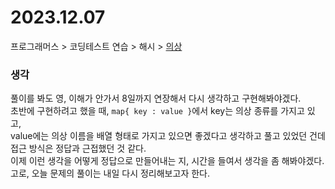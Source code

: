 # 2023.12.07
프로그래머스 > 코딩테스트 연습 > 해시 > [의상](https://school.programmers.co.kr/learn/courses/30/lessons/42578)

### 생각
풀이를 봐도 영, 이해가 안가서 8일까지 연장해서 다시 생각하고 구현해봐야겠다.<br>
초반에 구현하려고 했을 때, `map{ key : value }`에서 key는 의상 종류를 가지고 있고,<br>
value에는 의상 이름을 배열 형태로 가지고 있으면 좋겠다고 생각하고 풀고 있었던 건데<br>
접근 방식은 정답과 근접했던 것 같다.<br>
이제 이런 생각을 어떻게 정답으로 만들어내는 지, 시간을 들여서 생각을 좀 해봐야겠다.<br>
고로, 오늘 문제의 풀이는 내일 다시 정리해보고자 한다.<br>